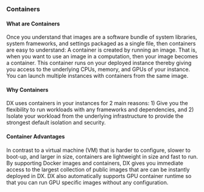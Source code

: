 ### Containers

#### What are Containers
Once you understand that images are a software bundle of system libraries, system frameworks, and settings packaged as a single file, then containers are easy to understand: A container is created by running an image. That is, when you want to use an image in a computation, then your image becomes a container. This container runs on your deployed instance thereby giving you access to the underlying CPUs, memory, and GPUs of your instance. You can launch multiple instances with containers from the same image.

#### Why Containers
DX uses containers in your instances for 2 main reasons: 1) Give you the flexibility to run workloads with any frameworks and dependencies, and 2) Isolate your workload from the underlying infrastructure to provide the strongest default isolation and security.

#### Container Advantages
In contrast to a virtual machine (VM) that is harder to configure, slower to boot-up, and larger in size, containers are lightweight in size and fast to run. By supporting Docker images and containers, DX gives you immediate access to the largest collection of public images that are can be instantly deployed in DX. DX also automatically supports GPU container runtime so that you can run GPU specific images without any configuration.
